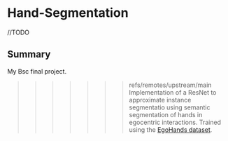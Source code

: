 # Hand-Segmentation
//TODO

## Summary
My Bsc final project.
>>>>>>> refs/remotes/upstream/main
Implementation of a ResNet to approximate instance segmentatio using semantic segmentation of hands in egocentric interactions. Trained using the [EgoHands dataset](http://vision.soic.indiana.edu/projects/egohands/).
